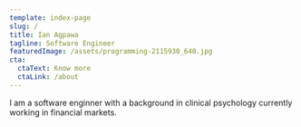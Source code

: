```yaml
---
template: index-page
slug: /
title: Ian Agpawa
tagline: Software Engineer
featuredImage: /assets/programming-2115930_640.jpg
cta:
  ctaText: Know more
  ctaLink: /about
---
```

I am a software enginner with a background in clinical psychology currently working in financial markets.